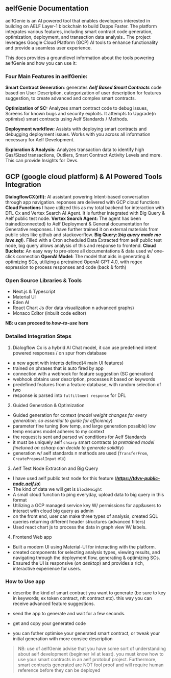 ## aelfGenie Documentation

aelfGenie is an AI powered tool that enables developers interested in building on AELF Layer-1 blockchain to build Dapps Faster. The platform integrates various features, including smart contract code generation, optimization, deployment, and transaction data analysis.. The project leverages Google Cloud Platform (GCP) AI tools to enhance functionality and provide a seamless user experience.

This docs provides a groundlevel information about the tools powering aelfGenie and how you can use it:


### Four Main Features in aelfGenie:
**Smart Contract Generation**: generates ***Aelf Based Smart Contracts*** code based on User Description, categorization of user description for features suggestion, to create advanced and complex smart contracts.

**Optimization of SC:** Analyzes smart contract code to debug issues, Screens for known bugs and security exploits. It attempts to Upgrade(n optimise) smart contracts using Aelf Standards / Methods.

**Deployment workflow:** Assists with deploying smart contracts and debugging deployment issues. Works with you across all information necessary for Aelf Development.

**Exploration & Analysis:** Analyzes transaction data to identify high Gas/Sized transactions, Outliers, Smart Contract Activity Levels and more. This can provide Insights for Devs.


## GCP (google cloud platform) & AI Powered Tools Integration

**DialogflowCX(dfl):** AI assistant powering Intent-based conversation through app navigation. reponses are delivered with GCP cloud functions
**Cloud Functions** I have utilized this as my total backend for interaction with DFL Cx and Vertex Search AI Agent. It is further integrated with Big Query & Aelf public test node.
**Vertex Search Agent:** The agent has been trained(connected) to Aelf Deployment & General documentation for Generative responses. I have further trained it on external materials from public sites like github and stackoverflow.
**Big Query:**(***big query made me love sql***). Filled with a Cron scheduled Data Extracted from aelf public test node, big query allows analysis of this and response to frontend.
**Cloud Buckets:** An easy way to pre-store all documentations & data used w/ one-click connection
**OpenAI Model:** The model that aids in generating & optimizing SCs, utilizing a pretrained OpenAI GPT 4.0, with regex expression to process responses and code (back & forth)

### Open Source Libraries & Tools
* Next.js & Typescript
* Material UI
* Eden AI
* React Chart Js (for data visualization n advanced graphs)
* Monaco Editor (inbuilt code editor)

**NB: u can proceed to *how-to-use* here**

### Detailed Integration Steps
1. Dialogflow Cx is a hybrid AI Chat model, it can use predefined intent powered responses / on spur from database
- a new agent with intents defined(4 main UI features)
- trained on phrases that is auto fired by app
- connection with a webhook for feature suggestion (SC generation)
- webhook obtains user description, processes it based on keywords
- predefined features from a feature database, with random selection of two
- response is parsed into `fulfillment response` for DFL

2. Guided Generation & Optimization
- Guided generation for context (*model weight changes for every generation, so essential to guide for efficiency*)
- parameter fine tuning (low temp, and large generation possible) low temp ensures model adheres to my context
- the request is sent and parsed w/ conditions for Aelf Standards
- it must be uniquely aelf `chsarp` smart contracts (*a pretrained model finetuned on csharp can decide to generate solidity*)
- generation w/ aelf standards n methods are used (`TransferFrom`, `CreateProposalInput` etc)

3. Aelf Test Node Extraction and Big Query
- I have used aelf public test node for this feature (***https://tdvv-public-node.aelf.io***)
- The kind of data we will get is `blockHeight`
- A small cloud function to ping everyday, upload data to big query in this format
- Utilizing a GCP managed service key W/ permissions for  app&users to interact with cloud big query as admin
- on the front end, user can make three types of analysis, created SQL queries returning different header structures (advanced filters)
- Used react chart js to process the data in graph view W/ labels.

4. Frontend Web app
- Built a modern UI using Material-UI for interacting with the platform.
- created components for selecting analysis types, viewing results, and navigating through the deployment flow, generating & optimizing SCs.
- Ensured the UI is responsive (*on desktop*) and provides a rich, interactive experience for users.


### How to Use app
- describe the kind of smart contract you want to generate (be sure to key in keywords; ex token contract, nft contract etc). this way you can receive advanced feature suggestions.
- send the app to generate and wait for a few seconds. 
- get and copy your generated code

- you can futher optimise your generated smart contract, or tweak your initial generation with more consice description



> NB: use of aelfGenie advise that you have some sort of understanding about aelf development (beginner lvl at least). you must know how to use your smart contracts in an aelf protobuf project.
Furthermore, smart contracts generated are NOT fool proof and will require human reference before they can be deployed

